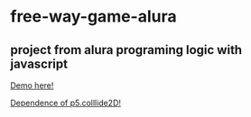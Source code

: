 # free-way-game-alura
## project from alura programing logic with javascript

 [Demo here!](https://editor.p5js.org/livehass/full/G8i0Ord_f)
 
[Dependence of p5.colllide2D!](https://github.com/bmoren/p5.collide2D)
